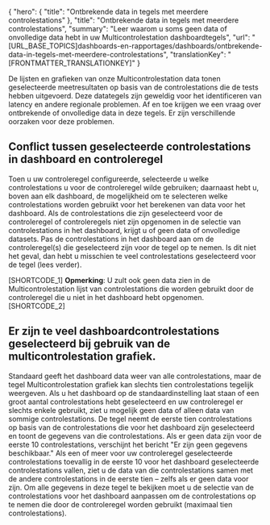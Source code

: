{
  "hero": {
    "title": "Ontbrekende data in tegels met meerdere controlestations"
  },
  "title": "Ontbrekende data in tegels met meerdere controlestations",
  "summary": "Leer waarom u soms geen data of onvolledige data hebt in uw Multicontrolestation dashboardtegels",
  "url": "[URL_BASE_TOPICS]dashboards-en-rapportages/dashboards/ontbrekende-data-in-tegels-met-meerdere-controlestations",
  "translationKey": "[FRONTMATTER_TRANSLATIONKEY]"
}

De lijsten en grafieken van onze Multicontrolestation data tonen geselecteerde meetresultaten op basis van de controlestations die de tests hebben uitgevoerd. Deze datategels zijn geweldig voor het identificeren van latency en andere regionale problemen. Af en toe krijgen we een vraag over ontbrekende of onvolledige data in deze tegels. Er zijn verschillende oorzaken voor deze problemen.

## Conflict tussen geselecteerde controlestations in dashboard en controleregel

Toen u uw controleregel configureerde, selecteerde u welke controlestations u voor de controleregel wilde gebruiken; daarnaast hebt u, boven aan elk dashboard, de mogelijkheid om te selecteren welke controlestations worden gebruikt voor het berekenen van data voor het dashboard. Als de controlestations die zijn geselecteerd voor de controleregel of controleregels niet zijn opgenomen in de selectie van controlestations in het dashboard, krijgt u of geen data of onvolledige datasets. Pas de controlestations in het dashboard aan om de controleregel(s) die geselecteerd zijn voor de tegel op te nemen. Is dit niet het geval, dan hebt u misschien te veel controlestations geselecteerd voor de tegel (lees verder).

[SHORTCODE_1]
**Opmerking**: U zult ook geen data zien in de Multicontrolestation lijst van controlestations die worden gebruikt door de controleregel die u niet in het dashboard hebt opgenomen.
[SHORTCODE_2]

## Er zijn te veel dashboardcontrolestations geselecteerd bij gebruik van de multicontrolestation grafiek.

Standaard geeft het dashboard data weer van alle controlestations, maar de tegel Multicontrolestation grafiek kan slechts tien controlestations tegelijk weergeven. Als u het dashboard op de standaardinstelling laat staan of een groot aantal controlestations hebt geselecteerd en uw controleregel er slechts enkele gebruikt, ziet u mogelijk geen data of alleen data van sommige controlestations. De tegel neemt de eerste tien controlestations op basis van de controlestations die voor het dashboard zijn geselecteerd en toont de gegevens van die controlestations. Als er geen data zijn voor de eerste 10 controlestations, verschijnt het bericht "Er zijn geen gegevens beschikbaar." Als een of meer voor uw controleregel geselecteerde controlestations toevallig in de eerste 10 voor het dashboard geselecteerde controlestations vallen, ziet u de data van die controlestations samen met de andere controlestations in de eerste tien – zelfs als er geen data voor zijn. Om alle gegevens in deze tegel te bekijken moet u de selectie van de controlestations voor het dashboard aanpassen om de controlestations op te nemen die door de controleregel worden gebruikt (maximaal tien controlestations).
